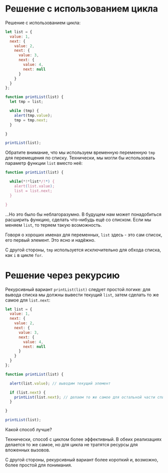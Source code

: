 # Решение с использованием цикла

Решение с использованием цикла:

```js run
let list = {
  value: 1,
  next: {
    value: 2,
    next: {
      value: 3,
      next: {
        value: 4,
        next: null
      }
    }
  }
};

function printList(list) {
  let tmp = list;

  while (tmp) {
    alert(tmp.value);
    tmp = tmp.next;
  }

}

printList(list);
```

Обратите внимание, что мы используем временную переменную `tmp` для перемещения по списку. Технически, мы могли бы использовать параметр функции `list` вместо неё:

```js
function printList(list) {

  while(*!*list*/!*) {
    alert(list.value);
    list = list.next;
  }

}
```

...Но это было бы неблагоразумно. В будущем нам может понадобиться расширить функцию, сделать что-нибудь ещё со списком. Если мы меняем `list`, то теряем такую возможность.

Говоря о хороших именах для переменных, `list` здесь - это сам список, его первый элемент. Это ясно и надёжно.

С другой стороны, `tmp` используется исключительно для обхода списка, как `i` в цикле `for`.

# Решение через рекурсию

Рекурсивный вариант `printList(list)` следует простой логике: для вывода списка мы должны вывести текущий `list`, затем сделать то же самое для `list.next`:

```js run
let list = {
  value: 1,
  next: {
    value: 2,
    next: {
      value: 3,
      next: {
        value: 4,
        next: null
      }
    }
  }
};

function printList(list) {

  alert(list.value); // выводим текущий элемент

  if (list.next) {
    printList(list.next); // делаем то же самое для остальной части списка
  }

}

printList(list);
```

Какой способ лучше?

Технически, способ с циклом более эффективный. В обеих реализациях делается то же самое, но для цикла не тратятся ресурсы для вложенных вызовов.

С другой стороны, рекурсивный вариант более короткий и, возможно, более простой для понимания.
